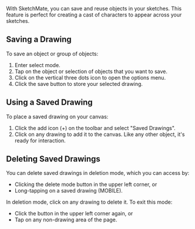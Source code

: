 With SketchMate, you can save and reuse objects in your sketches. This feature is perfect for creating a cast of
characters to appear across your sketches.

## Saving a Drawing

To save an object or group of objects:

1. Enter select mode.
2. Tap on the object or selection of objects that you want to save.
3. Click on the vertical three dots icon to open the options menu.
4. Click the save button to store your selected drawing.

## Using a Saved Drawing

To place a saved drawing on your canvas:

1. Click the add icon (+) on the toolbar and select "Saved Drawings".
2. Click on any drawing to add it to the canvas. Like any other object, it's ready for interaction.

## Deleting Saved Drawings

You can delete saved drawings in deletion mode, which you can access by:

- Clicking the delete mode button in the upper left corner, or
- Long-tapping on a saved drawing (MOBILE).

In deletion mode, click on any drawing to delete it. To exit this mode:

- Click the button in the upper left corner again, or
- Tap on any non-drawing area of the page.